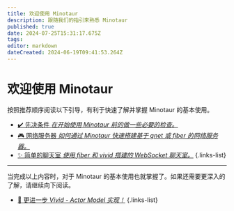 ```yaml
---
title: 欢迎使用 Minotaur
description: 跟随我们的指引来熟悉 Minotaur
published: true
date: 2024-07-25T15:31:17.675Z
tags: 
editor: markdown
dateCreated: 2024-06-19T09:41:53.264Z
---
```


# 欢迎使用 Minotaur
按照推荐顺序阅读以下引导，有利于快速了解并掌握 Minotaur 的基本使用。

- [✔️ 先决条件 *在开始使用 Minotaur 前的做一些必要的检查。*](/guide/prerequisites)
- [🎮 网络服务器 *如何通过 Minotaur 快速搭建基于 gnet 或 fiber 的网络服务器。*](/guide/network-server)
- [✨ 简单的聊天室 *使用 fiber 和 vivid 搭建的 WebSocket 聊天室。*](/guide/chat-room)
{.links-list}

***
当完成以上内容时，对于 Minotaur 的基本使用也就掌握了。如果还需要更深入的了解，请继续向下阅读。

- [🔎 更进一步 *Vivid - Actor Model 实现！*](/vivid)
{.links-list}
